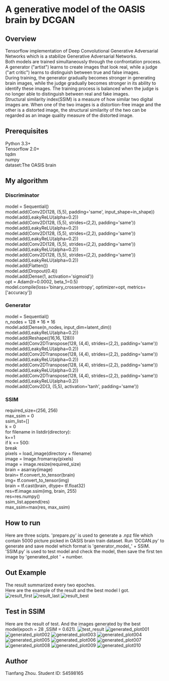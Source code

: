 # A generative model of the OASIS brain by DCGAN


## Overview
Tensorflow implementation of Deep Convolutional Generative Adversarial Networks 
which is a stabilize Generative Adversarial Networks.   
Both models are trained simultaneously through the confrontation process. 
A generator ("artist") learns to create images that look real, while a judge ("art critic") 
learns to distinguish between true and false images.  
During training, the generator gradually becomes stronger in generating brain images, 
while the judge gradually becomes stronger in its ability to identify these images. 
The training process is balanced when the judge is no longer able to distinguish between real and fake images.  
Structural similarity index(SSIM) is a measure of how similar two digital images are. 
When one of the two images is a distortion-free image and the other is a distorted image, 
the structural similarity of the two can be regarded as an image quality measure of the distorted image.

## Prerequisites
Python 3.3+  
Tensorflow 2.0+  
tqdm  
numpy  
dataset:The OASIS brain  

## My algorithm

### Discriminator
model = Sequential()  
model.add(Conv2D(128, (5,5), padding='same', input_shape=in_shape))  
model.add(LeakyReLU(alpha=0.2))  
model.add(Conv2D(128, (5,5), strides=(2,2), padding='same'))  
model.add(LeakyReLU(alpha=0.2))  
model.add(Conv2D(128, (5,5), strides=(2,2), padding='same'))  
model.add(LeakyReLU(alpha=0.2))  
model.add(Conv2D(128, (5,5), strides=(2,2), padding='same'))  
model.add(LeakyReLU(alpha=0.2))  
model.add(Conv2D(128, (5,5), strides=(2,2), padding='same'))  
model.add(LeakyReLU(alpha=0.2))  
model.add(Flatten())  
model.add(Dropout(0.4))  
model.add(Dense(1, activation='sigmoid'))  
opt = Adam(lr=0.0002, beta_1=0.5)  
model.compile(loss='binary_crossentropy', optimizer=opt, metrics=['accuracy'])  

### Generator
model = Sequential()  
n_nodes = 128 * 16 * 16  
model.add(Dense(n_nodes, input_dim=latent_dim))  
model.add(LeakyReLU(alpha=0.2))  
model.add(Reshape((16,16, 128)))  
model.add(Conv2DTranspose(128, (4,4), strides=(2,2), padding='same'))  
model.add(LeakyReLU(alpha=0.2))  
model.add(Conv2DTranspose(128, (4,4), strides=(2,2), padding='same'))  
model.add(LeakyReLU(alpha=0.2))  
model.add(Conv2DTranspose(128, (4,4), strides=(2,2), padding='same'))  
model.add(LeakyReLU(alpha=0.2))  
model.add(Conv2DTranspose(128, (4,4), strides=(2,2), padding='same'))  
model.add(LeakyReLU(alpha=0.2))  
model.add(Conv2D(3, (5,5), activation='tanh', padding='same'))  

### SSIM
required_size=(256, 256)  
max_ssim = 0  
ssim_list=[]  
k = 0  
for filename in listdir(directory):  
	k+=1  
	if k == 500:  
		break  
	pixels = load_image(directory + filename)  
	image = Image.fromarray(pixels)  
	image = image.resize(required_size)  
	brain = asarray(image)  
	brain= tf.convert_to_tensor(brain)  
	img= tf.convert_to_tensor(img)  
	brain = tf.cast(brain, dtype= tf.float32)  
	res=tf.image.ssim(img, brain, 255)  
	res=res.numpy()  
	ssim_list.append(res)  
	max_ssim=max(res, max_ssim)  


## How to run
Here are three scipts. 
'prepare.py' is used to generate a .npz file which contain 5000
picture picked in OASIS brain train dataset.
Run 'DCGAN.py' to generate and save model which format is 'generator_model_'  + SSIM.
'SSIM.py' is used to test model and check the model, then save the first ten image 
by 'generated_plot ' + number.

## Out Example
The result summarized every two epoches.    
Here are the example of the result and the best model 
I got.  
![result_first](result_first.png)
![result_last](result_last.png)
![result_best](result_best.png)


## Test in SSIM
Here are the result of test. And the images generated by 
the best model(epoch = 28 ,SSIM = 0.621).
![test_result](test_result.png)
![generated_plot001](generated_plot001.png)
![generated_plot002](generated_plot002.png)
![generated_plot003](generated_plot003.png)
![generated_plot004](generated_plot004.png)
![generated_plot005](generated_plot005.png)
![generated_plot006](generated_plot006.png)
![generated_plot007](generated_plot007.png)
![generated_plot008](generated_plot008.png)
![generated_plot009](generated_plot009.png)
![generated_plot010](generated_plot010.png)

## Author
Tianfang Zhou. Student ID: S4598165